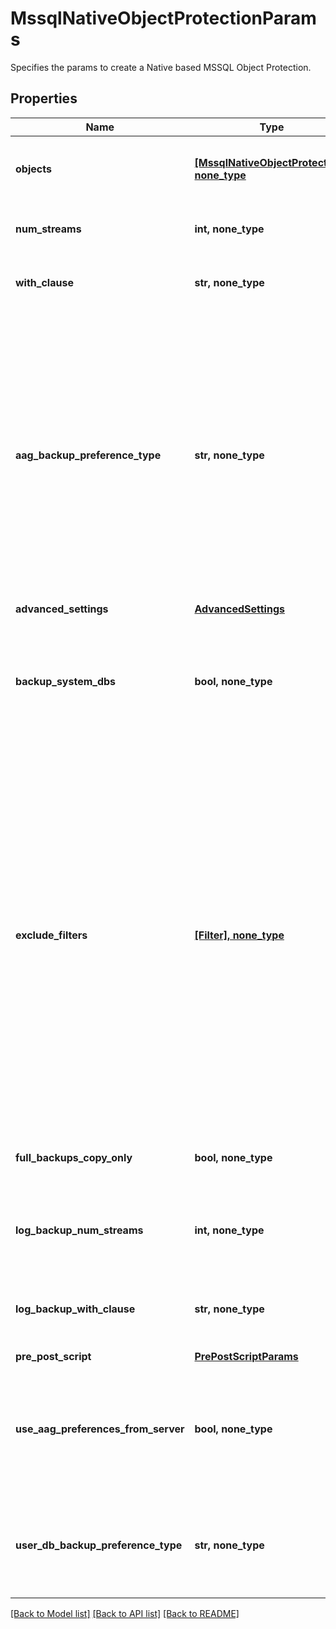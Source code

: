 # MssqlNativeObjectProtectionParams

Specifies the params to create a Native based MSSQL Object Protection.

## Properties
Name | Type | Description | Notes
------------ | ------------- | ------------- | -------------
**objects** | [**[MssqlNativeObjectProtection], none_type**](MssqlNativeObjectProtection.md) | Specifies the list of objects to be protected. | 
**num_streams** | **int, none_type** | Specifies the number of streams to be used. | [optional] 
**with_clause** | **str, none_type** | Specifies the WithClause to be used. | [optional] 
**aag_backup_preference_type** | **str, none_type** | Specifies the preference type for backing up databases that are part of an AAG. If not specified, then default preferences of the AAG server are applied. This field wont be applicable if user DB preference is set to skip AAG databases. | [optional] 
**advanced_settings** | [**AdvancedSettings**](AdvancedSettings.md) |  | [optional] 
**backup_system_dbs** | **bool, none_type** | Specifies whether to backup system databases. If not specified then parameter is set to true. | [optional] 
**exclude_filters** | [**[Filter], none_type**](Filter.md) | Specifies the list of exclusion filters applied during the group creation or edit. These exclusion filters can be wildcard supported strings or regular expressions. Objects satisfying the will filters will be excluded during backup and also auto protected objects will be ignored if filtered by any of the filters. | [optional] 
**full_backups_copy_only** | **bool, none_type** | Specifies whether full backups should be copy-only. | [optional] 
**log_backup_num_streams** | **int, none_type** | Specifies the number of streams to be used for log backups. | [optional] 
**log_backup_with_clause** | **str, none_type** | Specifies the WithClause to be used for log backups. | [optional] 
**pre_post_script** | [**PrePostScriptParams**](PrePostScriptParams.md) |  | [optional] 
**use_aag_preferences_from_server** | **bool, none_type** | Specifies whether or not the AAG backup preferences specified on the SQL Server host should be used. | [optional] 
**user_db_backup_preference_type** | **str, none_type** | Specifies the preference type for backing up user databases on the host. | [optional] 

[[Back to Model list]](../README.md#documentation-for-models) [[Back to API list]](../README.md#documentation-for-api-endpoints) [[Back to README]](../README.md)


